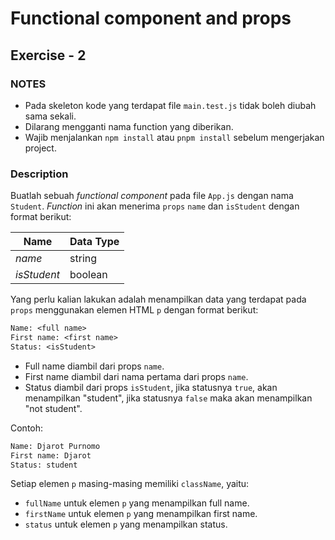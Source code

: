 # Functional component and props

## Exercise - 2

### NOTES

- Pada skeleton kode yang terdapat file `main.test.js` tidak boleh diubah sama sekali.
- Dilarang mengganti nama function yang diberikan.
- Wajib menjalankan `npm install` atau `pnpm install` sebelum mengerjakan project.

### Description

Buatlah sebuah _functional component_ pada file `App.js` dengan nama `Student`. _Function_ ini akan menerima `props` `name` dan `isStudent` dengan format berikut:

| Name        | Data Type |
| ----------- | --------- |
| _name_      | string    |
| _isStudent_ | boolean   |

Yang perlu kalian lakukan adalah menampilkan data yang terdapat pada `props` menggunakan elemen HTML `p` dengan format berikut:

```txt
Name: <full name>
First name: <first name>
Status: <isStudent>
```

- Full name diambil dari props `name`.
- First name diambil dari nama pertama dari props `name`.
- Status diambil dari props `isStudent`, jika statusnya `true`, akan menampilkan "student", jika statusnya `false` maka akan menampilkan "not student".

Contoh:

```txt
Name: Djarot Purnomo
First name: Djarot
Status: student
```

Setiap elemen `p` masing-masing memiliki `className`, yaitu:

- `fullName` untuk elemen `p` yang menampilkan full name.
- `firstName` untuk elemen `p` yang menampilkan first name.
- `status` untuk elemen `p` yang menampilkan status.
